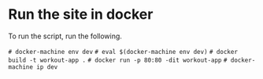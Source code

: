 Run the site in docker
=======================
To run the script, run the following.

```# docker-machine env dev```
```# eval $(docker-machine env dev)```
```# docker build -t workout-app .```
```# docker run -p 80:80 -dit workout-app```
```# docker-machine ip dev```
